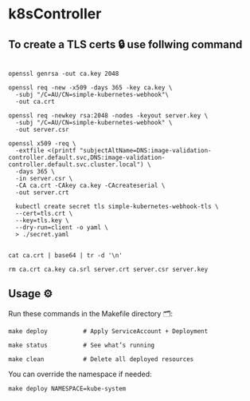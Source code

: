 # k8sController

## To create a TLS certs 🔒 use follwing command

```

openssl genrsa -out ca.key 2048

openssl req -new -x509 -days 365 -key ca.key \
  -subj "/C=AU/CN=simple-kubernetes-webhook"\
  -out ca.crt

openssl req -newkey rsa:2048 -nodes -keyout server.key \
  -subj "/C=AU/CN=simple-kubernetes-webhook" \
  -out server.csr

openssl x509 -req \
  -extfile <(printf "subjectAltName=DNS:image-validation-controller.default.svc,DNS:image-validation-controller.default.svc.cluster.local") \
  -days 365 \
  -in server.csr \
  -CA ca.crt -CAkey ca.key -CAcreateserial \
  -out server.crt

  kubectl create secret tls simple-kubernetes-webhook-tls \
  --cert=tls.crt \
  --key=tls.key \
  --dry-run=client -o yaml \
  > ./secret.yaml


cat ca.crt | base64 | tr -d '\n'

rm ca.crt ca.key ca.srl server.crt server.csr server.key
```

## Usage ⚙️

Run these commands in the Makefile directory 🗂️:

`make deploy          # Apply ServiceAccount + Deployment`

`make status          # See what’s running`

`make clean           # Delete all deployed resources`

You can override the namespace if needed:

`make deploy NAMESPACE=kube-system`